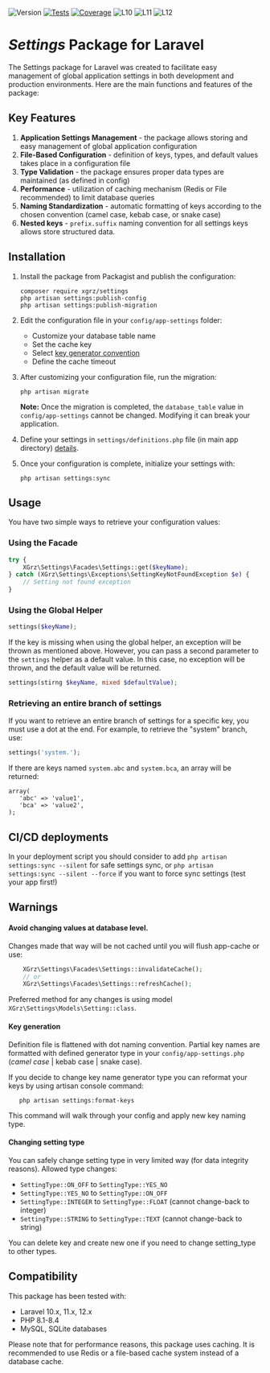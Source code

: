 ![Version](https://img.shields.io/github/v/tag/xgrz/settings?label=Release&color=stone&sort=semver)
[![Tests](https://github.com/xGrz/settings/actions/workflows/tests.yml/badge.svg?branch=main)](https://github.com/xGrz/settings/actions/workflows/tests.yml)
[![Coverage](https://github.com/xGrz/settings/actions/workflows/coverage.yml/badge.svg)](https://github.com/xGrz/settings/actions/workflows/coverage.yml)
![L10](https://img.shields.io/badge/Laravel-v10.x-blue)
![L11](https://img.shields.io/badge/Laravel-v11.x-blue)
![L12](https://img.shields.io/badge/Laravel-v12.x-blue)

# *Settings* Package for Laravel

The Settings package for Laravel was created to facilitate easy management of global application settings in both
development and production environments. Here are the main functions and features of the package:

## Key Features

1. **Application Settings Management** - the package allows storing and easy management of global application
   configuration
2. **File-Based Configuration** - definition of keys, types, and default values takes place in a configuration file
3. **Type Validation** - the package ensures proper data types are maintained (as defined in config)
4. **Performance** - utilization of caching mechanism (Redis or File recommended) to limit database queries
5. **Naming Standardization** - automatic formatting of keys according to the chosen convention (camel case, kebab case,
   or snake case)
6. **Nested keys** - `prefix.suffix` naming convention for all settings keys allows store structured data.

## Installation

1. Install the package from Packagist and publish the configuration:
    ```
    composer require xgrz/settings
    php artisan settings:publish-config
    php artisan settings:publish-migration
    ```

2. Edit the configuration file in your `config/app-settings` folder:
    - Customize your database table name
    - Set the cache key
    - Select [key generator convention](docs/key_generator.md)
    - Define the cache timeout

3. After customizing your configuration file, run the migration:
   ```
   php artisan migrate
   ```
   **Note:** Once the migration is completed, the `database_table` value in `config/app-settings` cannot be changed.
   Modifying it can break your application.

4. Define your settings in `settings/definitions.php` file (in main app directory) [details](docs/definitions.md).

5. Once your configuration is complete, initialize your settings with:
   ```
   php artisan settings:sync
   ```

## Usage

You have two simple ways to retrieve your configuration values:

### Using the Facade

```php
try {
    XGrz\Settings\Facades\Settings::get($keyName);
} catch (XGrz\Settings\Exceptions\SettingKeyNotFoundException $e) {
    // Setting not found exception
}
```  

### Using the Global Helper

```php
settings($keyName);
```

If the key is missing when using the global helper, an exception will be thrown as mentioned above. However, you can
pass a second parameter to the `settings` helper as a default value. In this case, no exception will be thrown, and the
default value will be returned.

```php
settings(stirng $keyName, mixed $defaultValue);
```

### Retrieving an entire branch of settings

If you want to retrieve an entire branch of settings for a specific key, you must use a dot at the end. For example, to
retrieve the "system" branch, use:

```php
settings('system.');
``` 

If there are keys named `system.abc` and `system.bca`, an array will be returned:

```
array(
   'abc' => 'value1',
   'bca' => 'value2',
);
```

## CI/CD deployments

In your deployment script you should consider to add `php artisan settings:sync --silent` for safe settings sync, or
`php artisan settings:sync --silent --force` if you want to force sync settings (test your app first!)

## Warnings

#### Avoid changing values at database level.

Changes made that way will be not cached until you will flush app-cache or use:

```php
    XGrz\Settings\Facades\Settings::invalidateCache();
    // or 
    XGrz\Settings\Facades\Settings::refreshCache();
```

Preferred method for any changes is using model `XGrz\Settings\Models\Setting::class`.

#### Key generation

Definition file is flattened with dot naming convention. Partial key names are formatted with defined generator type in
your `config/app-settings.php` (_camel case_ | kebab case | snake case).

If you decide to change key name generator type you can reformat your keys by using artisan console command:

```
   php artisan settings:format-keys
```

This command will walk through your config and apply new key naming type.

#### Changing setting type

You can safely change setting type in very limited way (for data integrity reasons).
Allowed type changes:

- ```SettingType::ON_OFF``` to ```SettingType::YES_NO```
- ```SettingType::YES_NO``` to ```SettingType::ON_OFF```
- ```SettingType::INTEGER``` to ```SettingType::FLOAT``` (cannot change-back to integer)
- ```SettingType::STRING``` to ```SettingType::TEXT``` (cannot change-back to string)

You can delete key and create new one if you need to change setting_type to other types.

## Compatibility

This package has been tested with:

- Laravel 10.x, 11.x, 12.x
- PHP 8.1-8.4
- MySQL, SQLite databases

Please note that for performance reasons, this package uses caching. It is recommended to use Redis or a file-based
cache system instead of a database cache.
